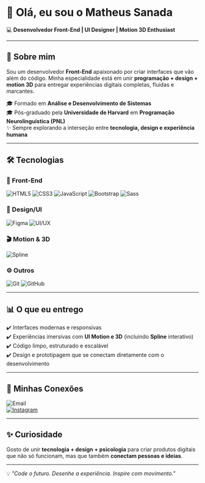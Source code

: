 # 👋 Olá, eu sou o Matheus Sanada  

💻 **Desenvolvedor Front-End | UI Designer | Motion 3D Enthusiast**  

---

## 🚀 Sobre mim  
Sou um desenvolvedor **Front-End** apaixonado por criar interfaces que vão além do código. Minha especialidade está em unir **programação + design + motion 3D** para entregar experiências digitais completas, fluidas e marcantes.  

🎓 Formado em **Análise e Desenvolvimento de Sistemas**  
🎓 Pós-graduado pela **Universidade de Harvard** em **Programação Neurolinguística (PNL)**  
✨ Sempre explorando a interseção entre **tecnologia, design e experiência humana**  

---

## 🛠️ Tecnologias  

### 🔹 Front-End  
![HTML5](https://img.shields.io/badge/HTML5-E34F26?style=for-the-badge&logo=html5&logoColor=white)  ![CSS3](https://img.shields.io/badge/CSS3-1572B6?style=for-the-badge&logo=css3&logoColor=white)  ![JavaScript](https://img.shields.io/badge/JavaScript-F7DF1E?style=for-the-badge&logo=javascript&logoColor=black)  ![Bootstrap](https://img.shields.io/badge/Bootstrap-7952B3?style=for-the-badge&logo=bootstrap&logoColor=white)  ![Sass](https://img.shields.io/badge/Sass-CC6699?style=for-the-badge&logo=sass&logoColor=white)  

### 🎨 Design/UI  
![Figma](https://img.shields.io/badge/Figma-F24E1E?style=for-the-badge&logo=figma&logoColor=white)  ![UI/UX](https://img.shields.io/badge/UI%2FUX-000000?style=for-the-badge&logo=adobe&logoColor=white)  

### 🎬 Motion & 3D  
![Spline](https://img.shields.io/badge/Spline-000000?style=for-the-badge&logo=spline&logoColor=white)  

### ⚙️ Outros  
![Git](https://img.shields.io/badge/Git-F05032?style=for-the-badge&logo=git&logoColor=white)  ![GitHub](https://img.shields.io/badge/GitHub-181717?style=for-the-badge&logo=github&logoColor=white)  

---

## 📊 O que eu entrego  
✔️ Interfaces modernas e responsivas  
✔️ Experiências imersivas com **UI Motion e 3D** (incluindo **Spline** interativo)  
✔️ Código limpo, estruturado e escalável  
✔️ Design e prototipagem que se conectam diretamente com o desenvolvimento  

---

## 🚀 Minhas Conexões  

![Email](https://img.shields.io/badge/Email-hi.mathsanada%40gmail.com-red?style=for-the-badge&logo=gmail&logoColor=white)  
[![Instagram](https://img.shields.io/badge/Instagram-@mathsanada-E4405F?style=for-the-badge&logo=instagram&logoColor=white)](https://instagram.com/mathsanada)  

---

## ✨ Curiosidade  
Gosto de unir **tecnologia + design + psicologia** para criar produtos digitais que não só funcionam, mas que também **conectam pessoas e ideias**.  

---

💡 *"Code o futuro. Desenhe a experiência. Inspire com movimento."*
